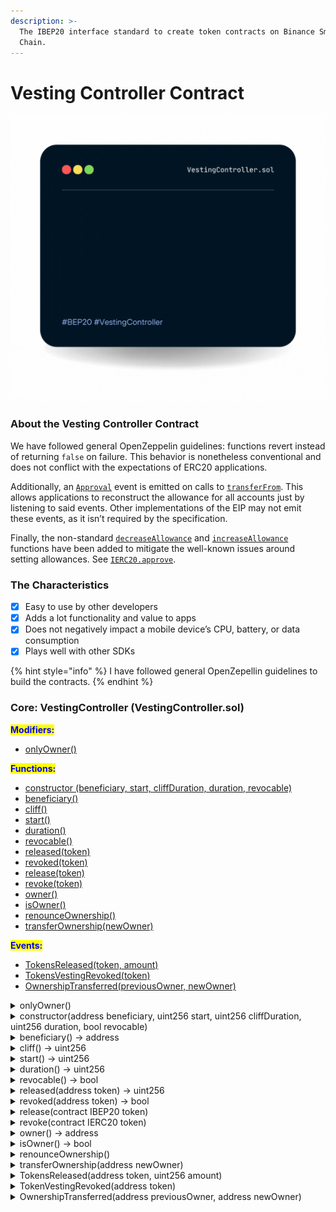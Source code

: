 ```yaml
---
description: >-
  The IBEP20 interface standard to create token contracts on Binance Smart
  Chain.
---
```


# Vesting Controller Contract

![](../../.gitbook/assets/vestingController.gif)

### About the Vesting Controller Contract

We have followed general OpenZeppelin guidelines: functions revert instead of returning `false` on failure. This behavior is nonetheless conventional and does not conflict with the expectations of ERC20 applications.

Additionally, an [`Approval`](https://docs.openzeppelin.com/contracts/2.x/api/token/erc20#IERC20-Approval-address-address-uint256-) event is emitted on calls to [`transferFrom`](https://docs.openzeppelin.com/contracts/2.x/api/token/erc20#ERC20-transferFrom-address-address-uint256-). This allows applications to reconstruct the allowance for all accounts just by listening to said events. Other implementations of the EIP may not emit these events, as it isn’t required by the specification.

Finally, the non-standard [`decreaseAllowance`](https://docs.openzeppelin.com/contracts/2.x/api/token/erc20#ERC20-decreaseAllowance-address-uint256-) and [`increaseAllowance`](https://docs.openzeppelin.com/contracts/2.x/api/token/erc20#ERC20-increaseAllowance-address-uint256-) functions have been added to mitigate the well-known issues around setting allowances. See [`IERC20.approve`](https://docs.openzeppelin.com/contracts/2.x/api/token/erc20#IERC20-approve-address-uint256-).

### The Characteristics

* [x] Easy to use by other developers
* [x] Adds a lot functionality and value to apps
* [x] Does not negatively impact a mobile device’s CPU, battery, or data consumption
* [x] Plays well with other SDKs

{% hint style="info" %}
I have followed general OpenZepellin guidelines to build the contracts.
{% endhint %}

### Core: VestingController (VestingController.sol)

<mark style="color:blue;">**Modifiers:**</mark>

* [onlyOwner()](vesting-controller-contract.md#onlyowner)

<mark style="color:blue;">**Functions:**</mark>

* [constructor (beneficiary, start, cliffDuration, duration, revocable)](vesting-controller-contract.md#constructor-address-beneficiary-uint256-start-uint256-cliffduration-uint256-duration-bool-revocable)
* [beneficiary()](vesting-controller-contract.md#beneficiary-address)
* [cliff()](vesting-controller-contract.md#cliff-uint256)
* [start()](vesting-controller-contract.md#start-uint256)
* [duration()](vesting-controller-contract.md#duration-uint256)
* [revocable()](vesting-controller-contract.md#revocable-bool)
* [released(token)](vesting-controller-contract.md#released-address-token-uint256)
* [revoked(token)](vesting-controller-contract.md#revoked-address-token-bool)
* [release(token)](vesting-controller-contract.md#release-contract-ibep20-token)
* [revoke(token)](vesting-controller-contract.md#revoke-contract-ierc20-token)
* [owner()](vesting-controller-contract.md#owner-address)
* [isOwner()](vesting-controller-contract.md#isowner-bool)
* [renounceOwnership()](vesting-controller-contract.md#renounceownership)
* [transferOwnership(newOwner)](vesting-controller-contract.md#transferownership-address-newowner)

<mark style="color:blue;">**Events:**</mark>

* [TokensReleased(token, amount)](vesting-controller-contract.md#undefined)
* [TokensVestingRevoked(token)](vesting-controller-contract.md#undefined-1)
* [OwnershipTransferred(previousOwner, newOwner)](vesting-controller-contract.md#undefined-2)

<details>

<summary>onlyOwner()</summary>

Throws if called by any account other than the owner.

</details>

<details>

<summary>constructor(address beneficiary, uint256 start, uint256 cliffDuration, uint256 duration, bool revocable)</summary>

Creates a vesting contract that vests its balance of any ERC20 token to the beneficiary, gradually in a linear fashion until start + duration. By then all of the balance will have vested.

</details>

<details>

<summary>beneficiary() → address</summary>



</details>

<details>

<summary>cliff() → uint256</summary>



</details>

<details>

<summary>start() → uint256</summary>



</details>

<details>

<summary>duration() → uint256</summary>



</details>

<details>

<summary>revocable() → bool</summary>



</details>

<details>

<summary>released(address token) → uint256</summary>



</details>

<details>

<summary>revoked(address token) → bool</summary>



</details>

<details>

<summary>release(contract IBEP20 token)</summary>



</details>

<details>

<summary>revoke(contract IERC20 token)</summary>



</details>

<details>

<summary>owner() → address</summary>

Returns the address of the current owner.

</details>

<details>

<summary>isOwner() → bool</summary>

Returns true if the caller is the current owner.

</details>

<details>

<summary>renounceOwnership()</summary>



</details>

<details>

<summary>transferOwnership(address newOwner)</summary>

Transfers ownership of the contract to a new account (`newOwner`). Can only be called by the current owner.

</details>

<details>

<summary>TokensReleased(address token, uint256 amount)</summary>



</details>

<details>

<summary>TokenVestingRevoked(address token)</summary>



</details>

<details>

<summary>OwnershipTransferred(address previousOwner, address newOwner)</summary>



</details>
